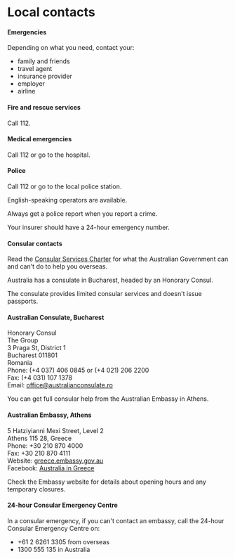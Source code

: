 # Local contacts

#### Emergencies

Depending on what you need, contact your:

* family and friends
* travel agent
* insurance provider
* employer
* airline

#### Fire and rescue services

Call 112.

#### Medical emergencies

Call 112 or go to the hospital.

#### Police

Call 112 or go to the local police station.

English-speaking operators are available.

Always get a police report when you report a crime.

Your insurer should have a 24-hour emergency number.

#### Consular contacts

Read the [Consular Services Charter](/consular-services/consular-services-charter "Consular Services Charter") for what the Australian Government can and can't do to help you overseas.

Australia has a consulate in Bucharest, headed by an Honorary Consul.

The consulate provides limited consular services and doesn't issue passports.

#### Australian Consulate, Bucharest

Honorary Consul  
The Group  
3 Praga St, District 1  
Bucharest 011801  
Romania  
Phone: (+4 037) 406 0845 or (+4 021) 206 2200   
Fax: (+4 031) 107 1378  
Email: [office@australianconsulate.ro](mailto:office@australianconsulate.ro)

You can get full consular help from the Australian Embassy in Athens.

#### Australian Embassy, Athens

5 Hatziyianni Mexi Street, Level 2  
Athens 115 28, Greece  
Phone: +30 210 870 4000  
Fax: +30 210 870 4111  
Website: [greece.embassy.gov.au](http://www.greece.embassy.gov.au/athn/home.html)  
Facebook: [Australia in Greece](https://www.facebook.com/AustraliainGreece)

Check the Embassy website for details about opening hours and any temporary closures.

#### 24-hour Consular Emergency Centre

In a consular emergency, if you can't contact an embassy, call the 24-hour Consular Emergency Centre on:

* +61 2 6261 3305 from overseas
* 1300 555 135 in Australia